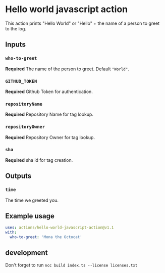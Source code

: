# Hello world javascript action

This action prints "Hello World" or "Hello" + the name of a person to greet to the log.

## Inputs

### `who-to-greet`

**Required** The name of the person to greet. Default `"World"`.

### `GITHUB_TOKEN`

**Required** Github Token for authentication.

### `repositoryName`

**Required** Repository Name for tag lookup.

### `repositoryOwner`

**Required** Repository Owner for tag lookup.

### `sha`

**Required** sha id for tag creation.

## Outputs

### `time`

The time we greeted you.

## Example usage

```yaml
uses: actions/hello-world-javascript-action@v1.1
with:
  who-to-greet: 'Mona the Octocat'
```

## development

Don't forget to run `ncc build index.ts --license licenses.txt`